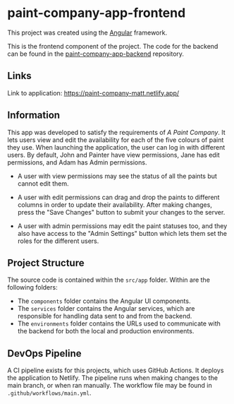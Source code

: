 # paint-company-app-frontend

This project was created using the [Angular](https://www.angular.io) framework.

This is the frontend component of the project. The code for the backend can be found in the [paint-company-app-backend](https://www.github.com/matt-marko/paint-company-app-backend) repository.

## Links 

Link to application: https://paint-company-matt.netlify.app/

## Information

This app was developed to satisfy the requirements of _A Paint Company_. It lets users view and edit the availability for each of the five colours of paint they use. When launching the application, the user can log in with different users. By default, John and Painter have view permissions, Jane has edit permissions, and Adam has Admin permissions. 

- A user with view permissions may see the status of all the paints but cannot edit them.

- A user with edit permissions can drag and drop the paints to different columns in order to update their availability. After making changes, press the "Save Changes" button to submit your changes to the server.

- A user with admin permissions may edit the paint statuses too, and they also have access to the "Admin Settings" button which lets them set the roles for the different users.

## Project Structure

The source code is contained within the `src/app` folder. Within are the following folders:

- The `components` folder contains the Angular UI components.
- The `services` folder contains the Angular services, which are responsible for handling data sent to and from the backend.
- The `environments` folder contains the URLs used to communicate with the backend for both the local and production environments.

## DevOps Pipeline

A CI pipeline exists for this projects, which uses GitHub Actions. It deploys the application to Netlify. The pipeline runs when making changes to the main branch, or when ran manually. The workflow file may be found in `.github/workflows/main.yml`.
